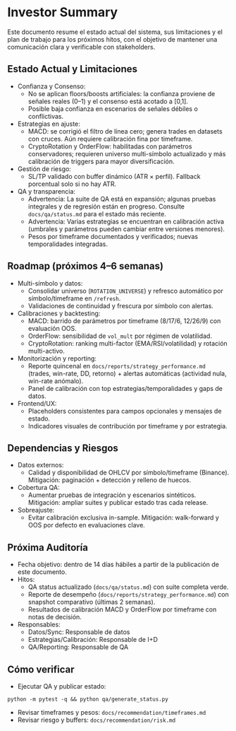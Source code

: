 # Investor Summary

Este documento resume el estado actual del sistema, sus limitaciones y el plan de trabajo para los próximos hitos, con el objetivo de mantener una comunicación clara y verificable con stakeholders.

## Estado Actual y Limitaciones

- Confianza y Consenso:
  - No se aplican floors/boosts artificiales: la confianza proviene de señales reales (0–1) y el consenso está acotado a [0,1].
  - Posible baja confianza en escenarios de señales débiles o conflictivas.
- Estrategias en ajuste:
  - MACD: se corrigió el filtro de línea cero; genera trades en datasets con cruces. Aún requiere calibración fina por timeframe.
  - CryptoRotation y OrderFlow: habilitadas con parámetros conservadores; requieren universo multi-símbolo actualizado y más calibración de triggers para mayor diversificación.
- Gestión de riesgo:
  - SL/TP validado con buffer dinámico (ATR × perfil). Fallback porcentual solo si no hay ATR.
- QA y transparencia:
  - Advertencia: La suite de QA está en expansión; algunas pruebas integrales y de regresión están en progreso. Consulte `docs/qa/status.md` para el estado más reciente.
  - Advertencia: Varias estrategias se encuentran en calibración activa (umbrales y parámetros pueden cambiar entre versiones menores).
  - Pesos por timeframe documentados y verificados; nuevas temporalidades integradas.

## Roadmap (próximos 4–6 semanas)

- Multi-símbolo y datos:
  - Consolidar universo (`ROTATION_UNIVERSE`) y refresco automático por símbolo/timeframe en `/refresh`.
  - Validaciones de continuidad y frescura por símbolo con alertas.
- Calibraciones y backtesting:
  - MACD: barrido de parámetros por timeframe (8/17/6, 12/26/9) con evaluación OOS.
  - OrderFlow: sensibilidad de `vol_mult` por régimen de volatilidad.
  - CryptoRotation: ranking multi-factor (EMA/RSI/volatilidad) y rotación multi-activo.
- Monitorización y reporting:
  - Reporte quincenal en `docs/reports/strategy_performance.md` (trades, win-rate, DD, retorno) + alertas automáticas (actividad nula, win-rate anómalo).
  - Panel de calibración con top estrategias/temporalidades y gaps de datos.
- Frontend/UX:
  - Placeholders consistentes para campos opcionales y mensajes de estado.
  - Indicadores visuales de contribución por timeframe y por estrategia.

## Dependencias y Riesgos

- Datos externos:
  - Calidad y disponibilidad de OHLCV por símbolo/timeframe (Binance). Mitigación: paginación + detección y relleno de huecos.
- Cobertura QA:
  - Aumentar pruebas de integración y escenarios sintéticos. Mitigación: ampliar suites y publicar estado tras cada release.
- Sobreajuste:
  - Evitar calibración exclusiva in-sample. Mitigación: walk-forward y OOS por defecto en evaluaciones clave.

## Próxima Auditoría

- Fecha objetivo: dentro de 14 días hábiles a partir de la publicación de este documento.
- Hitos:
  - QA status actualizado (`docs/qa/status.md`) con suite completa verde.
  - Reporte de desempeño (`docs/reports/strategy_performance.md`) con snapshot comparativo (últimas 2 semanas).
  - Resultados de calibración MACD y OrderFlow por timeframe con notas de decisión.
- Responsables:
  - Datos/Sync: Responsable de datos
  - Estrategias/Calibración: Responsable de I+D
  - QA/Reporting: Responsable de QA

## Cómo verificar

- Ejecutar QA y publicar estado:
```
python -m pytest -q && python qa/generate_status.py
```
- Revisar timeframes y pesos: `docs/recommendation/timeframes.md`
- Revisar riesgo y buffers: `docs/recommendation/risk.md`
